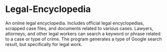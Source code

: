# Legal-Encyclopedia
An online legal encyclopedia. Includes official legal encyclopedias, scrapped case files, and documents related to various cases. Lawyers, attorneys, and other legal workers can search a keyword or phrase related to a case or type of crime. The program generates a type of Google search result, but specifically for legal work.
